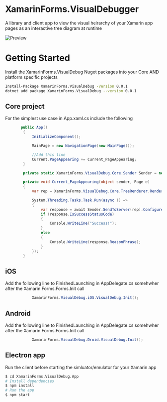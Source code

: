 # XamarinForms.VisualDebugger

A library and client app to view the visual heirarchy of your Xamarin app pages as an interactive tree diagram at runtime

![Preview](https://github.com/Pepsi1x1/XamarinForms.VisualDebug/raw/master/final-5f6f58c13e5b3e0061bb6cf9-6.gif "Preview")

# Getting Started

Install the XamarinForms.VisualDebug Nuget packages into your Core AND platform specific projects

```sh
Install-Package XamarinForms.VisualDebug -Version 0.0.1
dotnet add package XamarinForms.VisualDebug --version 0.0.1
```

## Core project

For the simplest use case in App.xaml.cs include the following

```c#
       public App()
        {
            InitializeComponent();

            MainPage = new NavigationPage(new MainPage());

            //Add this line
            Current.PageAppearing += Current_PageAppearing;
        }

        private static XamarinForms.VisualDebug.Core.Sender Sender = new XamarinForms.VisualDebug.Core.Sender();

        private void Current_PageAppearing(object sender, Page e)
        {
            var rep = XamarinForms.VisualDebug.Core.TreeRenderer.RenderVisualHeirarchyToJson(e);

            System.Threading.Tasks.Task.Run(async () =>
            {
                var response = await Sender.SendToServer(rep).ConfigureAwait(false);
                if (response.IsSuccessStatusCode)
                {
                    Console.WriteLine("Success!");
                }
                else
                {
                    Console.WriteLine(response.ReasonPhrase);
                }
            });
        }
```

## iOS

Add the following line to FinishedLaunching in AppDelegate.cs somehwher after the Xamarin.Forms.Forms.Init call

```c#
            XamarinForms.VisualDebug.iOS.VisualDebug.Init();
```       
            
## Android

Add the following line to FinishedLaunching in AppDelegate.cs somehwher after the Xamarin.Forms.Forms.Init call

```c#
            XamarinForms.VisualDebug.Droid.VisualDebug.Init();
```
            
## Electron app

Run the client before starting the simluator/emulator for your Xamarin app

```sh
$ cd XamarinForms.VisualDebug.App
# Install dependencies
$ npm install
# Run the app
$ npm start     
```
